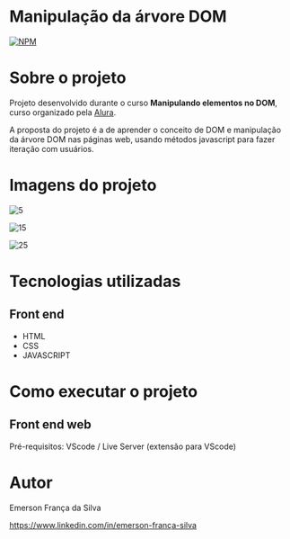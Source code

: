 # Manipulação da árvore DOM

[![NPM](https://img.shields.io/npm/l/react)](https://github.com/Tecmarson/HTML/blob/main/LICENSE)

# Sobre o projeto

Projeto desenvolvido durante o curso **Manipulando elementos no DOM**, curso organizado pela [Alura](https://www.alura.com.br/ "Site da Alura").

A proposta do projeto é a de aprender o conceito de DOM e manipulação da árvore DOM nas páginas web, usando métodos javascript para fazer iteração com usuários.

# Imagens do projeto

![5](https://github.com/Tecmarson/Fokus-projeto-base/assets/65915029/cf2b6b34-49ea-4c9f-b107-a92d3525ea65)

![15](https://github.com/Tecmarson/Fokus-projeto-base/assets/65915029/71a9fce9-91cd-49fd-be48-c4da4f262f1f)

![25](https://github.com/Tecmarson/Fokus-projeto-base/assets/65915029/6c1dc09d-c78d-4d7a-8016-4fde0ebdede1)

# Tecnologias utilizadas
## Front end
- HTML
- CSS
- JAVASCRIPT 

# Como executar o projeto

## Front end web
Pré-requisitos: VScode / Live Server (extensão para VScode)

# Autor

Emerson França da Silva

https://www.linkedin.com/in/emerson-frança-silva
